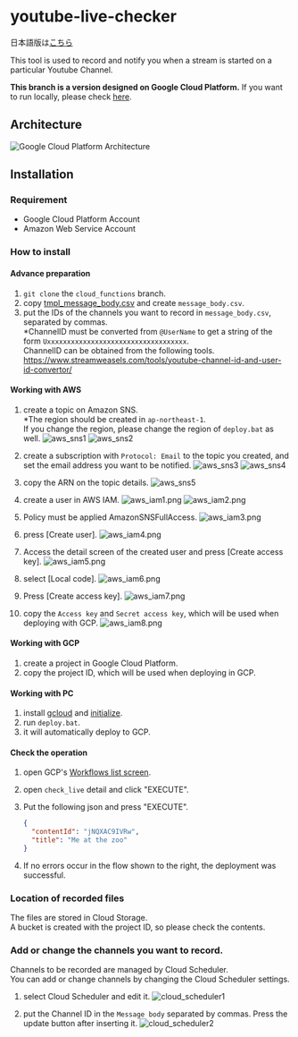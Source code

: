 # youtube-live-checker
日本語版は[こちら](https://github.com/f122apg/youtube-live-checker/blob/cloud_functions/README_ja.md)

This tool is used to record and notify you when a stream is started on a particular Youtube Channel.

**This branch is a version designed on Google Cloud Platform.**
If you want to run locally, please check [here](https://github.com/f122apg/youtube-live-checker/tree/master).

## Architecture
![Google Cloud Platform Architecture](doc/YoutubeLiveChecker_Architecture.png)

## Installation
### Requirement
* Google Cloud Platform Account
* Amazon Web Service Account

### How to install
#### Advance preparation
1. `git clone` the `cloud_functions` branch.
1. copy [tmpl_message_body.csv](https://github.com/f122apg/youtube-live-checker/blob/cloud_functions/gcp/cloud_scheduler/tmpl_message_body.csv) and create `message_body.csv`.
1. put the IDs of the channels you want to record in `message_body.csv`, separated by commas.  
*ChannelID must be converted from `@UserName` to get a string of the form `Uxxxxxxxxxxxxxxxxxxxxxxxxxxxxxxxxxxx`.  
 ChannelID can be obtained from the following tools.  
https://www.streamweasels.com/tools/youtube-channel-id-and-user-id-convertor/

#### Working with AWS
1. create a topic on Amazon SNS.  
*The region should be created in `ap-northeast-1`.  
 If you change the region, please change the region of `deploy.bat` as well.
![aws_sns1](doc/installation/aws_sns1.png)
![aws_sns2](doc/installation/aws_sns2.png)

1. create a subscription with `Protocol: Email` to the topic you created, and set the email address you want to be notified.
![aws_sns3](doc/installation/aws_sns3.png)
![aws_sns4](doc/installation/aws_sns4.png)

1. copy the ARN on the topic details.
![aws_sns5](doc/installation/aws_sns5.png)

1. create a user in AWS IAM.
![aws_iam1.png](doc/installation/aws_iam1.png)
![aws_iam2.png](doc/installation/aws_iam2.png)

1. Policy must be applied AmazonSNSFullAccess.
![aws_iam3.png](doc/installation/aws_iam3.png)

1. press [Create user].
![aws_iam4.png](doc/installation/aws_iam4.png)

1. Access the detail screen of the created user and press [Create access key].
![aws_iam5.png](doc/installation/aws_iam5.png)

1. select [Local code].
![aws_iam6.png](doc/installation/aws_iam6.png)

1. Press [Create access key].
![aws_iam7.png](doc/installation/aws_iam7.png)

1. copy the `Access key` and `Secret access key`, which will be used when deploying with GCP.
![aws_iam8.png](doc/installation/aws_iam8.png)

#### Working with GCP
1. create a project in Google Cloud Platform.
1. copy the project ID, which will be used when deploying in GCP.

#### Working with PC
1. install [gcloud](https://cloud.google.com/sdk/docs/install) and [initialize](https://cloud.google.com/sdk/docs/initializing).
1. run `deploy.bat`.
1. it will automatically deploy to GCP.

#### Check the operation
1. open GCP's [Workflows list screen](https://console.cloud.google.com/workflows).
1. open `check_live` detail and click "EXECUTE".
1. Put the following json and press "EXECUTE".
    ``` json
    {
      "contentId": "jNQXAC9IVRw",
      "title": "Me at the zoo"
    }
    ```

1. If no errors occur in the flow shown to the right, the deployment was successful.

### Location of recorded files
The files are stored in Cloud Storage.  
A bucket is created with the project ID, so please check the contents.

### Add or change the channels you want to record.
Channels to be recorded are managed by Cloud Scheduler.  
You can add or change channels by changing the Cloud Scheduler settings.

1. select Cloud Scheduler and edit it.
![cloud_scheduler1](doc/channel_edit/cloud_scheduler1.png)

1. put the Channel ID in the `Message body` separated by commas. Press the update button after inserting it.
![cloud_scheduler2](doc/channel_edit/cloud_scheduler2.png)